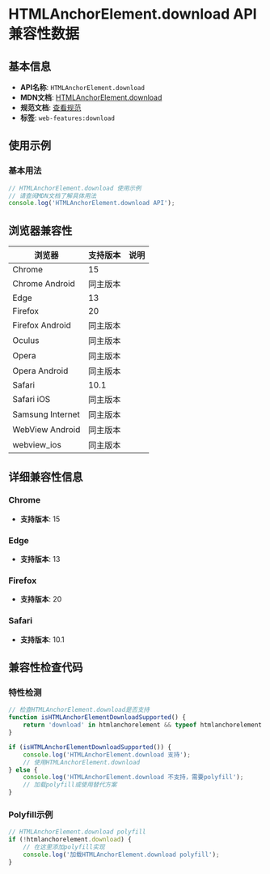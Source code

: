 # HTMLAnchorElement.download API 兼容性数据

## 基本信息

- **API名称**: `HTMLAnchorElement.download`
- **MDN文档**: [HTMLAnchorElement.download](https://developer.mozilla.org/docs/Web/API/HTMLAnchorElement/download)
- **规范文档**: [查看规范](https://html.spec.whatwg.org/multipage/text-level-semantics.html#dom-a-download)
- **标签**: `web-features:download`

## 使用示例

### 基本用法

```javascript
// HTMLAnchorElement.download 使用示例
// 请查阅MDN文档了解具体用法
console.log('HTMLAnchorElement.download API');
```

## 浏览器兼容性

| 浏览器 | 支持版本 | 说明 |
|--------|----------|------|
| Chrome | 15 |  |
| Chrome Android | 同主版本 |  |
| Edge | 13 |  |
| Firefox | 20 |  |
| Firefox Android | 同主版本 |  |
| Oculus | 同主版本 |  |
| Opera | 同主版本 |  |
| Opera Android | 同主版本 |  |
| Safari | 10.1 |  |
| Safari iOS | 同主版本 |  |
| Samsung Internet | 同主版本 |  |
| WebView Android | 同主版本 |  |
| webview_ios | 同主版本 |  |

## 详细兼容性信息

### Chrome

- **支持版本**: 15

### Edge

- **支持版本**: 13

### Firefox

- **支持版本**: 20

### Safari

- **支持版本**: 10.1

## 兼容性检查代码

### 特性检测

```javascript
// 检查HTMLAnchorElement.download是否支持
function isHTMLAnchorElementDownloadSupported() {
    return 'download' in htmlanchorelement && typeof htmlanchorelement.download === 'function';
}

if (isHTMLAnchorElementDownloadSupported()) {
    console.log('HTMLAnchorElement.download 支持');
    // 使用HTMLAnchorElement.download
} else {
    console.log('HTMLAnchorElement.download 不支持，需要polyfill');
    // 加载polyfill或使用替代方案
}
```

### Polyfill示例

```javascript
// HTMLAnchorElement.download polyfill
if (!htmlanchorelement.download) {
    // 在这里添加polyfill实现
    console.log('加载HTMLAnchorElement.download polyfill');
}
```

